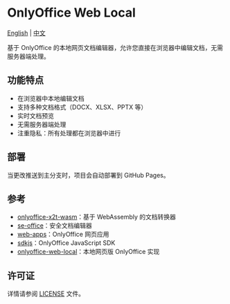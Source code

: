 # OnlyOffice Web Local

[English](readme.md) | [中文](readme.zh.md)

基于 OnlyOffice 的本地网页文档编辑器，允许您直接在浏览器中编辑文档，无需服务器端处理。

## 功能特点

- 在浏览器中本地编辑文档
- 支持多种文档格式（DOCX、XLSX、PPTX 等）
- 实时文档预览
- 无需服务器端处理
- 注重隐私：所有处理都在浏览器中进行

## 部署

当更改推送到主分支时，项目会自动部署到 GitHub Pages。

## 参考

- [onlyoffice-x2t-wasm](https://github.com/cryptpad/onlyoffice-x2t-wasm)：基于 WebAssembly 的文档转换器
- [se-office](https://github.com/Qihoo360/se-office)：安全文档编辑器
- [web-apps](https://github.com/ONLYOFFICE/web-apps)：OnlyOffice 网页应用
- [sdkjs](https://github.com/ONLYOFFICE/sdkjs)：OnlyOffice JavaScript SDK
- [onlyoffice-web-local](https://github.com/sweetwisdom/onlyoffice-web-local)：本地网页版 OnlyOffice 实现

## 许可证

详情请参阅 [LICENSE](LICENSE) 文件。 